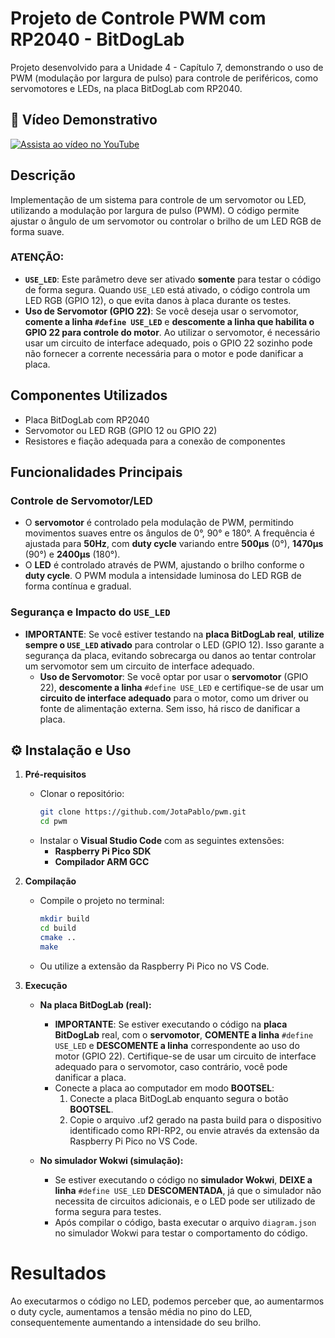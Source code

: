 # Projeto de Controle PWM com RP2040 - BitDogLab

Projeto desenvolvido para a Unidade 4 - Capítulo 7, demonstrando o uso de PWM (modulação por largura de pulso) para controle de periféricos, como servomotores e LEDs, na placa BitDogLab com RP2040.

## 🎥 Vídeo Demonstrativo
[![Assista ao vídeo no YouTube](https://img.youtube.com/vi/2Hz4zc6hip8/hqdefault.jpg)](https://youtu.be/2Hz4zc6hip8)

## Descrição
Implementação de um sistema para controle de um servomotor ou LED, utilizando a modulação por largura de pulso (PWM). O código permite ajustar o ângulo de um servomotor ou controlar o brilho de um LED RGB de forma suave.

### ATENÇÃO:
- **`USE_LED`**: Este parâmetro deve ser ativado **somente** para testar o código de forma segura. Quando `USE_LED` está ativado, o código controla um LED RGB (GPIO 12), o que evita danos à placa durante os testes.  
- **Uso de Servomotor (GPIO 22)**: Se você deseja usar o servomotor, **comente a linha `#define USE_LED`** e **descomente a linha que habilita o GPIO 22 para controle do motor**. Ao utilizar o servomotor, é necessário usar um circuito de interface adequado, pois o GPIO 22 sozinho pode não fornecer a corrente necessária para o motor e pode danificar a placa.

## Componentes Utilizados
- Placa BitDogLab com RP2040
- Servomotor ou LED RGB (GPIO 12 ou GPIO 22)
- Resistores e fiação adequada para a conexão de componentes

## Funcionalidades Principais

### Controle de Servomotor/LED
- O **servomotor** é controlado pela modulação de PWM, permitindo movimentos suaves entre os ângulos de 0°, 90° e 180°. A frequência é ajustada para **50Hz**, com **duty cycle** variando entre **500μs** (0°), **1470μs** (90°) e **2400μs** (180°).
- O **LED** é controlado através de PWM, ajustando o brilho conforme o **duty cycle**. O PWM modula a intensidade luminosa do LED RGB de forma contínua e gradual.

### Segurança e Impacto do `USE_LED`
- **IMPORTANTE**: Se você estiver testando na **placa BitDogLab real**, **utilize sempre o `USE_LED` ativado** para controlar o LED (GPIO 12). Isso garante a segurança da placa, evitando sobrecarga ou danos ao tentar controlar um servomotor sem um circuito de interface adequado.
  - **Uso de Servomotor**: Se você optar por usar o **servomotor** (GPIO 22), **descomente a linha** `#define USE_LED` e certifique-se de usar um **circuito de interface adequado** para o motor, como um driver ou fonte de alimentação externa. Sem isso, há risco de danificar a placa.

## ⚙️ Instalação e Uso

1. **Pré-requisitos**
   - Clonar o repositório:
     ```bash
     git clone https://github.com/JotaPablo/pwm.git
     cd pwm
     ```
   - Instalar o **Visual Studio Code** com as seguintes extensões:
     - **Raspberry Pi Pico SDK**
     - **Compilador ARM GCC**

2. **Compilação**
   - Compile o projeto no terminal:
     ```bash
     mkdir build
     cd build
     cmake ..
     make
     ```
   - Ou utilize a extensão da Raspberry Pi Pico no VS Code.

3. **Execução**
   - **Na placa BitDogLab (real):** 
     - **IMPORTANTE**: Se estiver executando o código na **placa BitDogLab** real, com o **servomotor**, **COMENTE a linha** `#define USE_LED` e **DESCOMENTE a linha** correspondente ao uso do motor (GPIO 22). Certifique-se de usar um circuito de interface adequado para o servomotor, caso contrário, você pode danificar a placa.
     - Conecte a placa ao computador em modo **BOOTSEL**:
       1. Conecte a placa BitDogLab enquanto segura o botão **BOOTSEL**.
       2. Copie o arquivo .uf2 gerado na pasta build para o dispositivo identificado como RPI-RP2, ou envie através da extensão da Raspberry Pi Pico no VS Code.
   
   - **No simulador Wokwi (simulação):**
     - Se estiver executando o código no **simulador Wokwi**, **DEIXE a linha** `#define USE_LED` **DESCOMENTADA**, já que o simulador não necessita de circuitos adicionais, e o LED pode ser utilizado de forma segura para testes.
     - Após compilar o código, basta executar o arquivo `diagram.json` no simulador Wokwi para testar o comportamento do código.
# Resultados
Ao executarmos o código no LED, podemos perceber que, ao aumentarmos o duty cycle, aumentamos a tensão média no pino do LED, consequentemente aumentando a intensidade do seu brilho.
